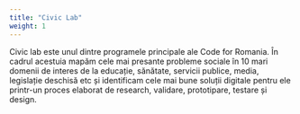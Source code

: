 ```yaml
---
title: "Civic Lab"
weight: 1
---
```

Civic lab este unul dintre programele principale ale Code for Romania. În cadrul acestuia mapăm cele mai presante probleme sociale în 10 mari domenii de interes de la educație, sănătate, servicii publice, media, legislație deschisă etc și identificam cele mai bune soluții digitale pentru ele printr-un proces elaborat de research, validare, prototipare, testare și design.
